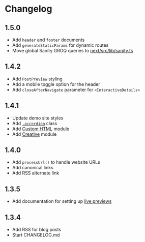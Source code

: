 # Changelog

## 1.5.0

- Add `header` and `footer` documents
- Add `generateStaticParams` for dynamic routes
- Move global Sanity GROQ queries to [next/src/lib/sanity.ts](next/src/lib/sanity.ts)

## 1.4.2

- Add `PostPreview` styling
- Add a mobile toggle option for the header
- Add `closeAfterNavigate` parameter for `<InteractiveDetails>`

## 1.4.1

- Update demo site styles
- Add [`.accordion`](/next/src/styles/app.css) class
- Add [Custom HTML](/sanity/schemas/modules/custom-html.ts) module
- Add [Creative](/sanity/schemas/modules/creative-module.ts) module

## 1.4.0

- Add `processUrl()` to handle website URLs
- Add canonical links
- Add RSS alternate link

## 1.3.5

- Add documentation for setting up [live previews](./README.md#live-previews)

## 1.3.4

- Add RSS for blog posts
- Start CHANGELOG.md
